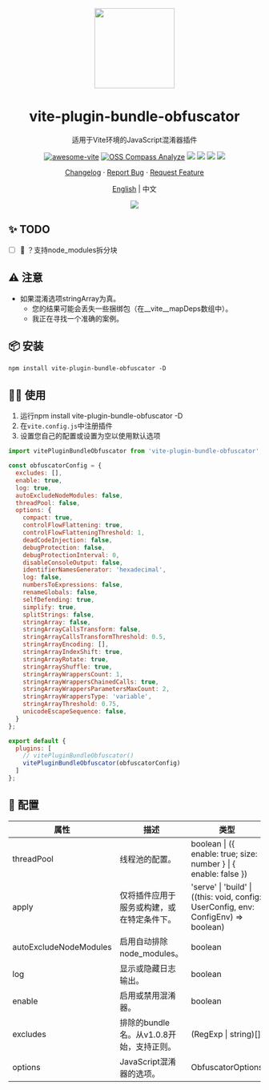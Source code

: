 <div align="center">

<img height="160" src="https://www.obfuscator.io/static/images/logo.png" alt="" />

# vite-plugin-bundle-obfuscator

适用于Vite环境的JavaScript混淆器插件

[![awesome-vite](https://awesome.re/badge.svg)](https://github.com/vitejs/awesome-vite)
[![OSS Compass Analyze](https://oss-compass.org/badge/s6hwec8f.svg?metric=community)](https://oss-compass.org/analyze/s6hwec8f#community_service_support)
[![][npm-release-shield]][npm-release-link]
[![][npm-downloads-shield]][npm-release-link]
[![][github-releasedate-shield]][github-releasedate-link]
[![][github-license-shield]][github-license-link]

[Changelog](./CHANGELOG.md) · [Report Bug][github-issues-link] · [Request Feature][github-pr-link]

<p align="center"><a href="./README.md">English</a> | 中文</p>

![](https://raw.githubusercontent.com/andreasbm/readme/master/assets/lines/rainbow.png)

</div>

[npm-release-shield]: https://img.shields.io/npm/v/vite-plugin-bundle-obfuscator?color=369eff&labelColor=black&logo=npm&logoColor=white

[npm-downloads-shield]: https://img.shields.io/npm/dt/vite-plugin-bundle-obfuscator?color=red&labelColor=black&logo=npm&logoColor=white

[npm-release-link]: https://www.npmjs.com/package/vite-plugin-bundle-obfuscator

[github-releasedate-shield]: https://img.shields.io/github/release-date/z0ffy/vite-plugin-bundle-obfuscator?labelColor=black

[github-releasedate-link]: https://github.com/z0ffy/vite-plugin-bundle-obfuscator/releases

[github-issues-shield]: https://img.shields.io/github/issues/z0ffy/vite-plugin-bundle-obfuscator?color=ff80eb&labelColor=black

[github-issues-link]: https://github.com/z0ffy/vite-plugin-bundle-obfuscator/issues

[github-license-shield]: https://img.shields.io/github/license/z0ffy/vite-plugin-bundle-obfuscator?color=white&labelColor=black

[github-license-link]: https://github.com/z0ffy/vite-plugin-bundle-obfuscator/blob/main/LICENSE

[github-pr-link]: https://github.com/z0ffy/vite-plugin-bundle-obfuscator/pulls

## ✨ TODO

- [ ] 💎 ？支持node_modules拆分块

## ⚠️ 注意

- 如果混淆选项stringArray为真。
  - 您的结果可能会丢失一些捆绑包（在__vite__mapDeps数组中）。
  - 我正在寻找一个准确的案例。

## 📦 安装

```shell
npm install vite-plugin-bundle-obfuscator -D
```

## 👨‍💻 使用

1. 运行npm install vite-plugin-bundle-obfuscator -D
2. 在`vite.config.js`中注册插件
3. 设置您自己的配置或设置为空以使用默认选项

```javascript
import vitePluginBundleObfuscator from 'vite-plugin-bundle-obfuscator';

const obfuscatorConfig = {
  excludes: [],
  enable: true,
  log: true,
  autoExcludeNodeModules: false,
  threadPool: false,
  options: {
    compact: true,
    controlFlowFlattening: true,
    controlFlowFlatteningThreshold: 1,
    deadCodeInjection: false,
    debugProtection: false,
    debugProtectionInterval: 0,
    disableConsoleOutput: false,
    identifierNamesGenerator: 'hexadecimal',
    log: false,
    numbersToExpressions: false,
    renameGlobals: false,
    selfDefending: true,
    simplify: true,
    splitStrings: false,
    stringArray: false,
    stringArrayCallsTransform: false,
    stringArrayCallsTransformThreshold: 0.5,
    stringArrayEncoding: [],
    stringArrayIndexShift: true,
    stringArrayRotate: true,
    stringArrayShuffle: true,
    stringArrayWrappersCount: 1,
    stringArrayWrappersChainedCalls: true,
    stringArrayWrappersParametersMaxCount: 2,
    stringArrayWrappersType: 'variable',
    stringArrayThreshold: 0.75,
    unicodeEscapeSequence: false,
  }
};

export default {
  plugins: [
    // vitePluginBundleObfuscator()
    vitePluginBundleObfuscator(obfuscatorConfig)
  ]
};
```

## 💪 配置

| 属性                     | 描述                         | 类型                                                                                  | 默认值            | 版本     |
|------------------------|----------------------------|-------------------------------------------------------------------------------------|----------------|--------|
| threadPool             | 线程池的配置。                    | boolean \| ({ enable: true; size: number } \| { enable: false })                    | false          | v1.2.0 |
| apply                  | 仅将插件应用于服务或构建，或在特定条件下。      | 'serve' \| 'build' \| ((this: void, config: UserConfig, env: ConfigEnv) => boolean) | build          | v1.1.0 |
| autoExcludeNodeModules | 启用自动排除node_modules。        | boolean                                                                             | false          | v1.0.9 |
| log                    | 显示或隐藏日志输出。                 | boolean                                                                             | true           | v1.0.4 |
| enable                 | 启用或禁用混淆器。                  | boolean                                                                             | true           | v1.0.1 |
| excludes               | 排除的bundle名。从v1.0.8开始，支持正则。 | (RegExp \| string)[]                                                                | []             | v1.0.0 |
| options                | JavaScript混淆器的选项。          | ObfuscatorOptions                                                                   | Config example | v1.0.0 |
